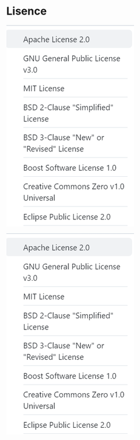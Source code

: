 # Lisence

![Untitled](Lisence%20d5902f217ace4816bad5e1ecce1ffc6b/Untitled.png)

![Untitled](Lisence%20d5902f217ace4816bad5e1ecce1ffc6b/Untitled%201.png)